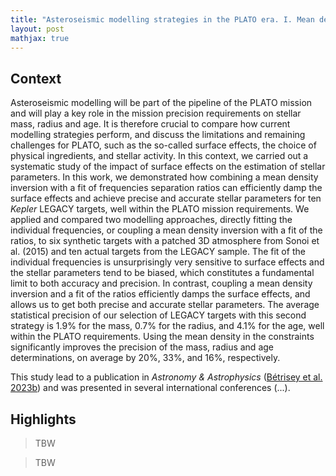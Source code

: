 ```yaml
---
title: "Asteroseismic modelling strategies in the PLATO era. I. Mean density inversions and direct treatment of the seismic information"
layout: post
mathjax: true
---
```


<!-- excerpt-end -->

## Context

Asteroseismic modelling will be part of the pipeline of the PLATO mission and will play a key role in the mission precision requirements on stellar mass, radius and age. It is therefore crucial to compare how current modelling strategies perform, and discuss the limitations and remaining challenges for PLATO, such as the so-called surface effects, the choice of physical ingredients, and stellar activity. In this context, we carried out a systematic study of the impact of surface effects on the estimation of stellar parameters. In this work, we demonstrated how combining a mean density inversion with a fit of frequencies separation ratios can efficiently damp the surface effects and achieve precise and accurate stellar parameters for ten *Kepler* LEGACY targets, well within the PLATO mission requirements.
We applied and compared two modelling approaches, directly fitting the individual frequencies, or coupling a mean density inversion with a fit of the ratios, to six synthetic targets with a patched 3D atmosphere from Sonoi et al. (2015) and ten actual targets from the LEGACY sample. The fit of the individual frequencies is unsurprisingly very sensitive to surface effects and the stellar parameters tend to be biased, which constitutes a fundamental limit to both accuracy and precision. In contrast, coupling a mean density inversion and a fit of the ratios efficiently damps the surface effects, and allows us to get both precise and accurate stellar parameters. The average statistical precision of our selection of LEGACY targets with this second strategy is 1.9% for the mass, 0.7% for the radius, and 4.1% for the age, well within the PLATO requirements. Using the mean density in the constraints significantly improves the precision of the mass, radius and age determinations, on average by 20%, 33%, and 16%, respectively.

This study lead to a publication in *Astronomy & Astrophysics* ([Bétrisey et al. 2023b]([https://ui.adsabs.harvard.edu/abs/2022A%26A...659A..56B/abstract](https://ui.adsabs.harvard.edu/abs/2023A%26A...676A..10B/abstract))) and was presented in several international conferences (...).



## Highlights

> TBW


> TBW


